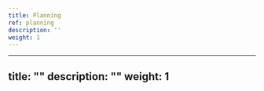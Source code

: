 ```yaml
---
title: Planning
ref: planning
description: ''
weight: 1
---
```

---
title: ""
description: ""
weight: 1
---